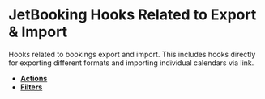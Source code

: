 # JetBooking Hooks Related to Export & Import

Hooks related to bookings export and import. This includes hooks directly for exporting different formats and importing individual calendars via link.

* **<a href="/06-jet-booking/01-hooks/01-export-import/actions.md">Actions</a>**
* **<a href="/06-jet-booking/01-hooks/01-export-import/filters.md">Filters</a>**